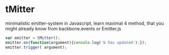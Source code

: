 # tMitter
minimalistic emitter-system in Javascript, learn maximal 4 method, that you might already know from backbone.events or Emitter.js


```js
var emitter = tMitter();
emitter.on(function(argument){console.log('b has updated');});
emitter.trigger( argument);

```
